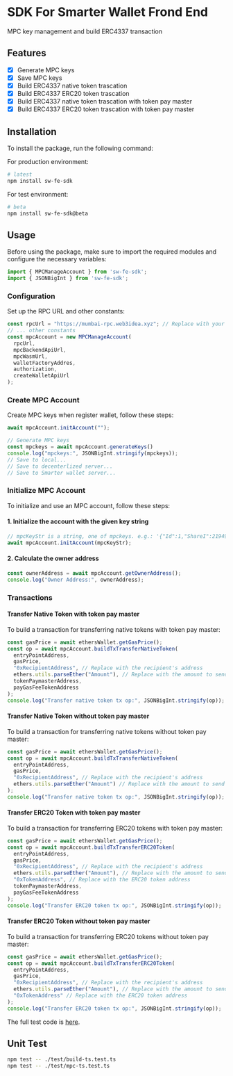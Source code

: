# SDK For Smarter Wallet Frond End

MPC key management and build ERC4337 transaction

## Features

- [x] Generate MPC keys
- [x] Save MPC keys
- [x] Build ERC4337 native token trascation
- [x] Build ERC4337 ERC20 token trascation
- [x] Build ERC4337 native token trascation with token pay master
- [x] Build ERC4337 ERC20 token trascation with token pay master

## Installation

To install the package, run the following command:

For production environment:

```bash
# latest
npm install sw-fe-sdk
```

For test environment:

```bash
# beta
npm install sw-fe-sdk@beta
```

## Usage

Before using the package, make sure to import the required modules and configure the necessary variables:

```javascript
import { MPCManageAccount } from 'sw-fe-sdk';
import { JSONBigInt } from 'sw-fe-sdk';
```

### Configuration

Set up the RPC URL and other constants:

```javascript
const rpcUrl = "https://mumbai-rpc.web3idea.xyz"; // Replace with your RPC URL
// ... other constants
const mpcAccount = new MPCManageAccount(
  rpcUrl, 
  mpcBackendApiUrl, 
  mpcWasmUrl, 
  walletFactoryAddres, 
  authorization, 
  createWalletApiUrl
);
```

### Create MPC Account

Create MPC keys when register wallet, follow these steps:

```javascript
await mpcAccount.initAccount("");

// Generate MPC keys
const mpckeys = await mpcAccount.generateKeys()
console.log("mpckeys:", JSONBigInt.stringify(mpckeys));
// Save to local...
// Save to decenterlized server...
// Save to Smarter wallet server...
```

### Initialize MPC Account

To initialize and use an MPC account, follow these steps:

#### 1. Initialize the account with the given key string

```javascript
// mpcKeyStr is a string, one of mpckeys. e.g.: '{"Id":1,"ShareI":219499044982805701588892377127447501004150432209403709303384334655408914819632,"PublicKey":{"Curve":"secp256k1","X":97292621653416266750380703637875538596866301353776849812982916816163853412988,"Y":32440693875191451391160231867342089322288044048122424317742935922111154446039},"ChainCode":"013d57fb4dea99754bc3773dedf201f9c555684eab127a529d335663c0063425c9","SharePubKeyMap":{"1":{"Curve":"secp256k1","X":29161051009961544429569809800230777877472024870500305033506395207674118416373,"Y":44796153314212729221467409179106608297103339961871905099986927630538307838333},"2":{"Curve":"secp256k1","X":40713022408703343240041761412242766867715143730321538117446016757996923246685,"Y":54311185172390094674585055235636263490742909410647712991051877387418786801570},"3":{"Curve":"secp256k1","X":36535362237429459090412737650018500331292975515911824642793483191706305761009,"Y":97503616435531946333830622361346685900869373933095170990256609518446036018220}}}'
await mpcAccount.initAccount(mpcKeyStr);
```

#### 2. Calculate the owner address

```javascript
const ownerAddress = await mpcAccount.getOwnerAddress();
console.log("Owner Address:", ownerAddress);
```

### Transactions

#### Transfer Native Token with token pay master

To build a transaction for transferring native tokens with token pay master:

```javascript
const gasPrice = await ethersWallet.getGasPrice();
const op = await mpcAccount.buildTxTransferNativeToken(
  entryPointAddress,
  gasPrice,
  "0xRecipientAddress", // Replace with the recipient's address
  ethers.utils.parseEther("Amount"), // Replace with the amount to send
  tokenPaymasterAddress,
  payGasFeeTokenAddress
);
console.log("Transfer native token tx op:", JSONBigInt.stringify(op));
```

#### Transfer Native Token without token pay master

To build a transaction for transferring native tokens without token pay master:

```javascript
const gasPrice = await ethersWallet.getGasPrice();
const op = await mpcAccount.buildTxTransferNativeToken(
  entryPointAddress,
  gasPrice,
  "0xRecipientAddress", // Replace with the recipient's address
  ethers.utils.parseEther("Amount") // Replace with the amount to send
);
console.log("Transfer native token tx op:", JSONBigInt.stringify(op));
```

#### Transfer ERC20 Token with token pay master

To build a transaction for transferring ERC20 tokens with token pay master:

```javascript
const gasPrice = await ethersWallet.getGasPrice();
const op = await mpcAccount.buildTxTransferERC20Token(
  entryPointAddress,
  gasPrice,
  "0xRecipientAddress", // Replace with the recipient's address
  ethers.utils.parseEther("Amount"), // Replace with the amount to send
  "0xTokenAddress", // Replace with the ERC20 token address
  tokenPaymasterAddress,
  payGasFeeTokenAddress
);
console.log("Transfer ERC20 token tx op:", JSONBigInt.stringify(op));
```

#### Transfer ERC20 Token without token pay master

To build a transaction for transferring ERC20 tokens without token pay master:

```javascript
const gasPrice = await ethersWallet.getGasPrice();
const op = await mpcAccount.buildTxTransferERC20Token(
  entryPointAddress,
  gasPrice,
  "0xRecipientAddress", // Replace with the recipient's address
  ethers.utils.parseEther("Amount"), // Replace with the amount to send
  "0xTokenAddress" // Replace with the ERC20 token address
);
console.log("Transfer ERC20 token tx op:", JSONBigInt.stringify(op));
```

The full test code is [here](https://github.com/smarterwallet/sw-fe-sdk/tree/dev/src/test).

## Unit Test

```bash
npm test -- ./test/build-ts.test.ts
npm test -- ./test/mpc-ts.test.ts
```